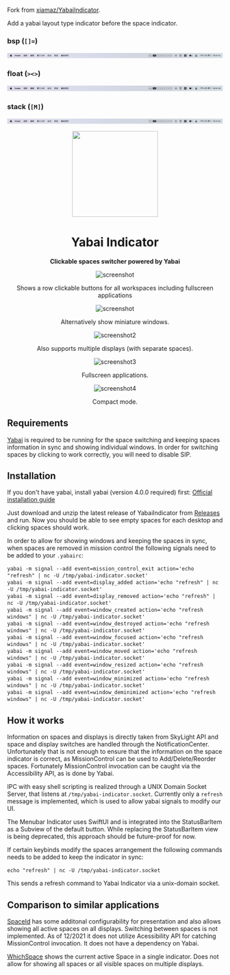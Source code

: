 
Fork from [xiamaz/YabaiIndicator](https://github.com/xiamaz/YabaiIndicator).

Add a yabai layout type indicator before the space indicator.

### bsp (`[]=`)
![screenshot of layout type "bsp"](docs/bsp.png)
### float (`><>`)
![screenshot of layout type "float"](docs/float.png)
### stack (`[M]`)
![screenshot of layout type "stack"](docs/stack.png)

<div align="center">
    <img src="docs/appicon.png" width="200" height="200">
    <h1>Yabai Indicator</h1>
    <p>
        <b>Clickable spaces switcher powered by Yabai</b>
    </p>

<img src="docs/simple.png" alt="screenshot">
<p>Shows a row clickable buttons for all workspaces including fullscreen applications</p>

<img src="docs/window-mode.png" alt="screenshot">
<p>Alternatively show miniature windows.</p>


<img src="docs/screenshot-dark.png" alt="screenshot2">
<p>Also supports multiple displays (with separate spaces).</p>

<img src="docs/fullscreen.png" alt="screenshot3">
<p>Fullscreen applications.</p>

<img src="docs/compact.png" alt="screenshot4">
<p>Compact mode.</p>
</div>

## Requirements

[Yabai](https://github.com/koekeishiya/yabai) is required to be running for the space switching and keeping spaces information in sync and showing individual windows. In order for switching spaces by clicking to work correctly, you will need to disable SIP.


## Installation

If you don't have yabai, install yabai (version 4.0.0 required) first: [Official installation guide](https://github.com/koekeishiya/yabai/wiki/Installing-yabai-(latest-release))

Just download and unzip the latest release of YabaiIndicator from [Releases](https://github.com/xiamaz/YabaiIndicator/releases) and run. Now you should be able to see empty spaces for each desktop and clicking spaces should work.

In order to allow for showing windows and keeping the spaces in sync, when spaces are removed in mission control the following signals need to be added to your `.yabairc`:

```
yabai -m signal --add event=mission_control_exit action='echo "refresh" | nc -U /tmp/yabai-indicator.socket'
yabai -m signal --add event=display_added action='echo "refresh" | nc -U /tmp/yabai-indicator.socket'
yabai -m signal --add event=display_removed action='echo "refresh" | nc -U /tmp/yabai-indicator.socket'
yabai -m signal --add event=window_created action='echo "refresh windows" | nc -U /tmp/yabai-indicator.socket'
yabai -m signal --add event=window_destroyed action='echo "refresh windows" | nc -U /tmp/yabai-indicator.socket'
yabai -m signal --add event=window_focused action='echo "refresh windows" | nc -U /tmp/yabai-indicator.socket'
yabai -m signal --add event=window_moved action='echo "refresh windows" | nc -U /tmp/yabai-indicator.socket'
yabai -m signal --add event=window_resized action='echo "refresh windows" | nc -U /tmp/yabai-indicator.socket'
yabai -m signal --add event=window_minimized action='echo "refresh windows" | nc -U /tmp/yabai-indicator.socket'
yabai -m signal --add event=window_deminimized action='echo "refresh windows" | nc -U /tmp/yabai-indicator.socket'
```

## How it works

Information on spaces and displays is directly taken from SkyLight API and space and display switches are handled through the NotificationCenter. Unfortunately that is not enough to ensure that the information on the space indicator is correct, as MissionControl can be used to Add/Delete/Reorder spaces. Fortunately MissionControl invocation can be caught via the Accessibility API, as is done by Yabai.

IPC with easy shell scripting is realized through a UNIX Domain Socket Server, that listens at `/tmp/yabai-indicator.socket`. Currently only a `refresh` message is implemented, which is used to allow yabai signals to modify our UI.

The Menubar Indicator uses SwiftUI and is integrated into the StatusBarItem as a Subview of the default button. While replacing the StatusBarItem view is being deprecated, this approach should be future-proof for now.

If certain keybinds modify the spaces arrangement the following commands needs to be added to keep the indicator in sync:

```
echo "refresh" | nc -U /tmp/yabai-indicator.socket
```

This sends a refresh command to Yabai Indicator via a unix-domain socket.

## Comparison to similar applications

[SpaceId](https://github.com/dshnkao/SpaceId) has some additonal configurability for presentation and also allows showing all active spaces on all displays. Switching between spaces is not implemented. As of 12/2021 it does not utilize Acessibility API for catching MissionControl invocation. It does not have a dependency on Yabai.

[WhichSpace](https://github.com/gechr/WhichSpace) shows the current active Space in a single indicator. Does not allow for showing all spaces or all visible spaces on multiple displays.
